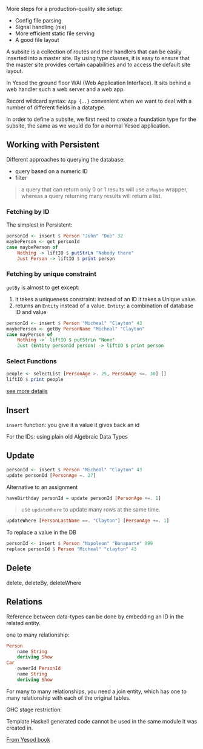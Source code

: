 More steps for a production-quality site setup:

* Config file parsing
* Signal handling (nix)
* More efficient static file serving
* A good file layout

A subsite is a collection of routes and their handlers that can be easily inserted into a master site. By using type classes, it is easy to ensure that the master site provides certain capabilities and to access the default site layout.

In Yesod the ground floor WAI (Web Application Interface). It sits behind a web handler such a web server and a web app.

Record wildcard syntax: `App {..}` convenient when we want to deal with a number of different fields in a datatype.

In order to define a subsite, we first need to create a foundation type for the subsite, the same as we would do for a normal Yesod application.


Working with Persistent
---------

Different approaches to querying the database:

* query based on a numeric ID
* filter

> a query that can return only 0 or 1 results will use a `Maybe` wrapper, whereas a query returning many results will return a list.

### Fetching by ID

The simplest in Persistent:

```hs
personId <- insert $ Person "John" "Doe" 32
maybePerson <- get personId
case maybePerson of
    Nothing -> liftIO $ putStrLn "Nobody there"
    Just Person -> liftIO $ print person
```

### Fetching by unique constraint

`getBy` is almost to get except:

1. it takes a uniqueness constraint: instead of an ID it takes a Unique value.
2. returns an `Entity` instead of a value. `Entity`: a combination of database ID and value

```hs
personId <- insert $ Person "Micheal" "Clayton" 43
maybePerson <- getBy PersonName "Micheal" "Clayton"
case mayPerson of
    Nothing ->` liftIO $ putStrLn "None"
    Just (Entity personId person) -> liftIO $ print person
```

### Select Functions

```hs
people <- selectList [PersonAge >. 25, PersonAge <=. 30] []
liftIO $ print people
```
[see more details](http://www.yesodweb.com/book/persistent)


## Insert

`insert` function: you give it a value it gives back an id

For the IDs: using plain old Algebraic Data Types

## Update

```hs
personId <- insert $ Person "Micheal" "Clayton" 43
update personId [PersonAge =. 27]
```

Alternative to an assignment

```hs
haveBirthday personId = update personId [PersonAge +=. 1]
```

> use `updateWhere` to update many rows at the same time.

```hs
updateWhere [PersonLastName ==. "Clayton"] [PersonAge +=. 1]
```

To replace a value in the DB

```hs
personId <- insert $ Person "Napoleon" "Bonaparte" 999
replace personId $ Person "Micheal" "clayton" 43
```

## Delete

delete, deleteBy, deleteWhere

## Relations

Reference between data-types can be done by embedding an ID in the related entity.

one to many relationship:

```hs
Person
    name String
    deriving Show
Car
    ownerId PersonId
    name String
    deriving Show
```

For many to many relationships, you need a join entity, which has one to many relationship with each of the original tables.

GHC stage restriction:

Template Haskell generated code cannot be used in the same module it was created in.

[From Yesod book](http://www.yesodweb.com/book/)
